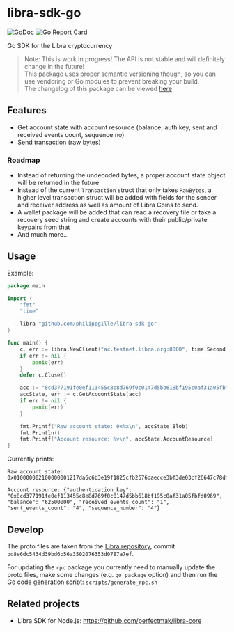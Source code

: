 libra-sdk-go
============

[![GoDoc](https://godoc.org/github.com/philippgille/libra-sdk-go?status.svg)](https://godoc.org/github.com/philippgille/libra-sdk-go) [![Go Report Card](https://goreportcard.com/badge/github.com/philippgille/libra-sdk-go)](https://goreportcard.com/report/github.com/philippgille/libra-sdk-go)

Go SDK for the Libra cryptocurrency

> Note: This is work in progress! The API is not stable and will definitely change in the future!  
> This package uses proper semantic versioning though, so you can use vendoring or Go modules to prevent breaking your build.  
> The changelog of this package can be viewed [here](CHANGELOG.md)

Features
--------

- Get account state with account resource (balance, auth key, sent and received events count, sequence no)
- Send transaction (raw bytes)

### Roadmap

- Instead of returning the undecoded bytes, a proper account state object will be returned in the future
- Instead of the current `Transaction` struct that only takes `RawBytes`, a higher level transaction struct will be added with fields for the sender and receiver address as well as amount of Libra Coins to send.
- A wallet package will be added that can read a recovery file or take a recovery seed string and create accounts with their public/private keypairs from that
- And much more...

Usage
-----

Example:

```go
package main

import (
    "fmt"
    "time"

    libra "github.com/philippgille/libra-sdk-go"
)

func main() {
    c, err := libra.NewClient("ac.testnet.libra.org:8000", time.Second)
    if err != nil {
        panic(err)
    }
    defer c.Close()

    acc := "8cd377191fe0ef113455c8e8d769f0c0147d5bb618bf195c0af31a05fbfd0969"
    accState, err := c.GetAccountState(acc)
    if err != nil {
        panic(err)
    }

    fmt.Printf("Raw account state: 0x%x\n", accState.Blob)
    fmt.Println()
    fmt.Printf("Account resource: %v\n", accState.AccountResource)
}
```

Currently prints:

```
Raw account state: 0x010000002100000001217da6c6b3e19f1825cfb2676daecce3bf3de03cf26647c78df00b371b25cc9744000000200000008cd377191fe0ef113455c8e8d769f0c0147d5bb618bf195c0af31a05fbfd0969a0acb90300000000010000000000000004000000000000000400000000000000

Account resource: {"authentication_key": "0x8cd377191fe0ef113455c8e8d769f0c0147d5bb618bf195c0af31a05fbfd0969", "balance": "62500000", "received_events_count": "1", "sent_events_count": "4", "sequence_number": "4"}
```

Develop
-------

The proto files are taken from the [Libra repository](https://github.com/libra/libra), commit `bd8e6dc5434d39bd6b56a3502076353d0787a7ef`.

For updating the `rpc` package you currently need to manually update the proto files, make some changes (e.g. `go_package` option) and then run the Go code generation script: `scripts/generate_rpc.sh`

Related projects
----------------

- Libra SDK for Node.js: https://github.com/perfectmak/libra-core

